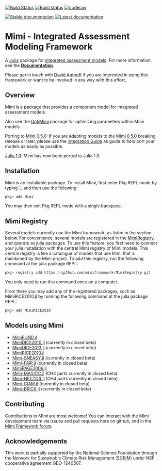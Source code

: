 [![Build Status](https://travis-ci.org/mimiframework/Mimi.jl.svg?branch=master)](https://travis-ci.org/mimiframework/Mimi.jl)
[![Build status](https://ci.appveyor.com/api/projects/status/f915ntkc0etgvim9/branch/master?svg=true)](https://ci.appveyor.com/project/mimiframework/mimi-jl/branch/master)
[![codecov](https://codecov.io/gh/mimiframework/Mimi.jl/branch/master/graph/badge.svg)](https://codecov.io/gh/mimiframework/Mimi.jl)

[![Stable documentation](https://img.shields.io/badge/docs-stable-blue.svg)](https://www.mimiframework.org/Mimi.jl/stable)
[![Latest documentation](https://img.shields.io/badge/docs-latest-blue.svg)](https://www.mimiframework.org/Mimi.jl/dev/)

# Mimi - Integrated Assessment Modeling Framework

A [Julia](http://julialang.org) package for [integrated assessment models](https://en.wikipedia.org/wiki/Integrated_assessment_modelling). For more information, see the **[Documentation](https://www.mimiframework.org/Mimi.jl/stable/)**.

Please get in touch with [David Anthoff](http://www.david-anthoff.com) if you are interested in using this framework or want to be involved in any way with this effort.

## Overview

Mimi is a package that provides a component model for integrated assessment models.

Also see the [OptiMimi](http://github.com/jrising/OptiMimi.jl) package for optimizing parameters within Mimi models.

Porting to [Mimi 0.5.0](https://github.com/mimiframework/Mimi.jl/releases/tag/v0.5.1):  If you are adapting models to the [Mimi 0.5.0](https://github.com/mimiframework/Mimi.jl/releases/tag/v0.5.1) breaking release or later, please use the [Integration Guide](https://www.mimiframework.org/Mimi.jl/stable/integrationguide/) as guide to help port your models as easily as possible.

[Julia 1.0](https://julialang.org/blog/2018/08/one-point-zero): Mimi has now been ported to Julia 1.0.

## Installation

Mimi is an installable package. To install Mimi, first enter Pkg REPL mode by typing `]`, and then use the following:

```julia
pkg> add Mimi
```

You may then exit Pkg REPL mode with a single backpace.

## Mimi Registry

Several models currently use the Mimi framework, as listed in the section below.  For convenience, several models are registered in the [MimiRegistry](https://github.com/anthofflab/Mimi.jl), and operate as julia packages. To use this feature, you first need to connect your julia installation with the central Mimi registry of Mimi models. This central registry is like a catalogue of models that use Mimi that is maintained by the Mimi project. To add this registry, run the following command at the julia package REPL: 

```julia
pkg> registry add https://github.com/mimiframework/MimiRegistry.git
```

You only need to run this command once on a computer. 

From there you may add any of the registered packages, such as MimiRICE2010.jl by running the following command at the julia package REPL:

```julia
pkg> add MimiRICE2010
```
## Models using Mimi

* [MimiFUND.jl](https://github.com/fund-model/MimiFUND.jl)
* [MimiDICE2010.jl](https://github.com/anthofflab/MimiDICE2010.jl) (currently in closed beta)
* [MimiDICE2013.jl](https://github.com/anthofflab/MimiDICE2013.jl) (currently in closed beta)
* [MimiRICE2010.jl](https://github.com/anthofflab/MimiRICE2010.jl)
* [Mimi-SNEASY.jl](https://github.com/anthofflab/mimi-sneasy.jl) (currently in closed beta)
* [Mimi-FAIR.jl](https://github.com/anthofflab/mimi-fair.jl) (currently in closed beta)
* [MimiPAGE2009.jl](https://github.com/anthofflab/MimiPAGE2009.jl)
* [Mimi-MAGICC.jl](https://github.com/anthofflab/mimi-magicc.jl) (CH4 parts currently in closed beta)
* [Mimi-HECTOR.jl](https://github.com/anthofflab/mimi-hector.jl) (CH4 parts currently in closed beta)
* [Mimi-CIAM.jl](https://github.com/anthofflab/mimi-ciam.jl) (currently in closed beta)
* [Mimi-BRICK.jl](https://github.com/anthofflab/mimi-brick.jl) (currently in closed beta)

## Contributing

Contributions to Mimi are most welcome! You can interact with the Mimi development team via issues and pull requests here on github, and in the [Mimi Framework forum](https://forum.mimiframework.org).

## Acknowledgements

This work is partially supported by the National Science Foundation through the Network for Sustainable Climate Risk Management ([SCRiM](http://scrimhub.org/)) under NSF cooperative agreement GEO-1240507.

